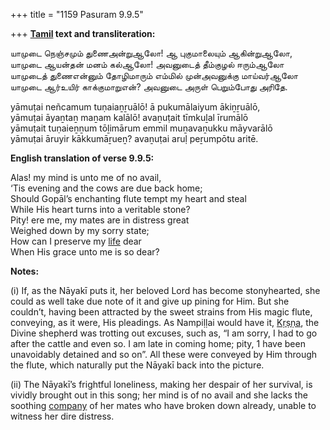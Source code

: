 +++
title = "1159 Pasuram 9.9.5"

+++
**[Tamil](/definition/tamil#history "show Tamil definitions") text and transliteration:**

யாமுடை நெஞ்சமும் துணைஅன்றுஆலோ! ஆ புகுமாலையும் ஆகின்றுஆலோ,  
யாமுடை ஆயன்தன் மனம் கல்ஆலோ! அவனுடைத் தீம்குழல் ஈரும்ஆலோ  
யாமுடைத் துணைஎன்னும் தோழிமாரும் எம்மில் முன்அவனுக்கு மாய்வர்ஆலோ  
யாமுடை ஆர்உயிர் காக்குமாறுஎன்? அவனுடை அருள் பெறும்போது அரிதே.

yāmuṭai neñcamum tuṇaiaṉṟuālō! ā pukumālaiyum ākiṉṟuālō,  
yāmuṭai āyaṉtaṉ maṉam kalālō! avaṉuṭait tīmkuḻal īrumālō  
yāmuṭait tuṇaieṉṉum tōḻimārum emmil muṉavaṉukku māyvarālō  
yāmuṭai āruyir kākkumāṟueṉ? avaṉuṭai aruḷ peṟumpōtu aritē.

**English translation of verse 9.9.5:**

Alas! my mind is unto me of no avail,  
‘Tis evening and the cows are due back home;  
Should Gopāl’s enchanting flute tempt my heart and steal  
While His heart turns into a veritable stone?  
Pity! ere me, my mates are in distress great  
Weighed down by my sorry state;  
How can I preserve my [life](/definition/life#history "show life definitions") dear  
When His grace unto me is so dear?

**Notes:**

\(i\) If, as the Nāyakī puts it, her beloved Lord has become stonyhearted, she could as well take due note of it and give up pining for Him. But she couldn’t, having been attracted by the sweet strains from His magic flute, conveying, as it were, His pleadings. As Nampiḷḷai would have it, [Kṛṣṇa](/definition/krishna#vaishnavism "show Kṛṣṇa definitions"), the Divine shepherd was trotting out excuses, such as, “I am sorry, I had to go after the cattle and even so. I am late in coming home; pity, 1 have been unavoidably detained and so on”. All these were conveyed by Him through the flute, which naturally put the Nāyakī back into the picture.

\(ii\) The Nāyakī’s frightful loneliness, making her despair of her survival, is vividly brought out in this song; her mind is of no avail and she lacks the soothing [company](/definition/company#history "show company definitions") of her mates who have broken down already, unable to witness her dire distress.


